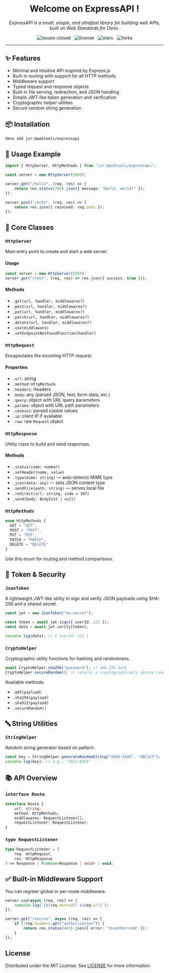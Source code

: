 <h1 align="center">Welcome on ExpressAPI !</h1>

<p align="center">
    <em>
        ExpressAPI is a small, simple, and ultrafast library for building web APIs, built on Web Standards for Deno.
    </em>
</p>

<p align="center">
    <img src="https://img.shields.io/github/issues-closed/8borane8/webtools-expressapi.svg" alt="issues-closed" />
	&nbsp;
    <img src="https://img.shields.io/github/license/8borane8/webtools-expressapi.svg" alt="license" />
    &nbsp;
    <img src="https://img.shields.io/github/stars/8borane8/webtools-expressapi.svg" alt="stars" />
    &nbsp;
    <img src="https://img.shields.io/github/forks/8borane8/webtools-expressapi.svg" alt="forks" />
</p>

<hr>

## ✨ Features

* Minimal and intuitive API inspired by Express.js
* Built-in routing with support for all HTTP methods
* Middleware support
* Typed request and response objects
* Built-in file serving, redirection, and JSON handling
* Simple JWT-like token generation and verification
* Cryptographic helper utilities
* Secure random string generation

## 📦 Installation

```bash
deno add jsr:@webtools/expressapi
```

## 🧠 Usage Example

```ts
import { HttpServer, HttpMethods } from "jsr:@webtools/expressapi";

const server = new HttpServer(3000);

server.get("/hello", (req, res) => {
	return res.status(200).json({ message: "Hello, world!" });
});

server.post("/echo", (req, res) => {
	return res.json({ received: req.body });
});
```

## 🧱 Core Classes

### `HttpServer`

Main entry point to create and start a web server.

#### Usage

```ts
const server = new HttpServer(5050);
server.get("/test", (req, res) => res.json({ success: true }));
```

#### Methods

* `.get(url, handler, middlewares?)`
* `.post(url, handler, middlewares?)`
* `.put(url, handler, middlewares?)`
* `.patch(url, handler, middlewares?)`
* `.delete(url, handler, middlewares?)`
* `.use(middleware)`
* `.setEndpointNotFoundFunction(handler)`

### `HttpRequest`

Encapsulates the incoming HTTP request.

#### Properties

* `.url`: string
* `.method`: `HttpMethods`
* `.headers`: Headers
* `.body`: any (parsed JSON, text, form-data, etc.)
* `.query`: object with URL query parameters
* `.params`: object with URL path parameters
* `.cookies`: parsed cookie values
* `.ip`: client IP if available
* `.raw`: raw `Request` object

### `HttpResponse`

Utility class to build and send responses.

#### Methods

* `.status(code: number)`
* `.setHeader(name, value)`
* `.type(mime: string)` — auto-detects MIME type
* `.json(data: any)` — sets JSON content type
* `.sendFile(path: string)` — serves local file
* `.redirect(url: string, code = 307)`
* `.send(body: BodyInit | null)`

### `HttpMethods`

```ts
enum HttpMethods {
  GET = "GET",
  POST = "POST",
  PUT = "PUT",
  PATCH = "PATCH",
  DELETE = "DELETE"
}
```

Use this enum for routing and method comparisons.

## 🔐 Token & Security

### `JsonToken`

A lightweight JWT-like utility to sign and verify JSON payloads using SHA-256 and a shared secret.

```ts
const jwt = new JsonToken("my-secret");

const token = await jwt.sign({ userId: 123 });
const data = await jwt.verify(token);

console.log(data); // { userId: 123 }
```

### `CryptoHelper`

Cryptographic utility functions for hashing and randomness.

```ts
await CryptoHelper.sha256("password"); // SHA-256 hash
CryptoHelper.secureRandom(); // returns a cryptographically secure random float between 0 and 1
```

Available methods:

* `.md5(payload)`
* `.sha256(payload)`
* `.sha512(payload)`
* `.secureRandom()`

## 🔤 String Utilities

### `StringHelper`

Random string generator based on pattern.

```ts
const key = StringHelper.generateRandomString("XXXX-XXXX", "ABC123");
console.log(key); // e.g., "1AC2-B3CA"
```

## 📚 API Overview

### `interface Route`

```ts
interface Route {
	url: string;
	method: HttpMethods;
	middlewares: RequestListener[];
	requestListener: RequestListener;
}
```

### `type RequestListener`

```ts
type RequestListener = (
	req: HttpRequest,
	res: HttpResponse
) => Response | Promise<Response | void> | void;
```

## ✅ Built-in Middleware Support

You can register global or per-route middleware:

```ts
server.use(async (req, res) => {
	console.log(`[${req.method}] ${req.url}`);
});

server.get("/secure", async (req, res) => {
	if (!req.headers.get("authorization")) {
		return res.status(401).json({ error: "Unauthorized" });
	}
});
```

## License

Distributed under the MIT License. See [LICENSE](LICENSE) for more information.
